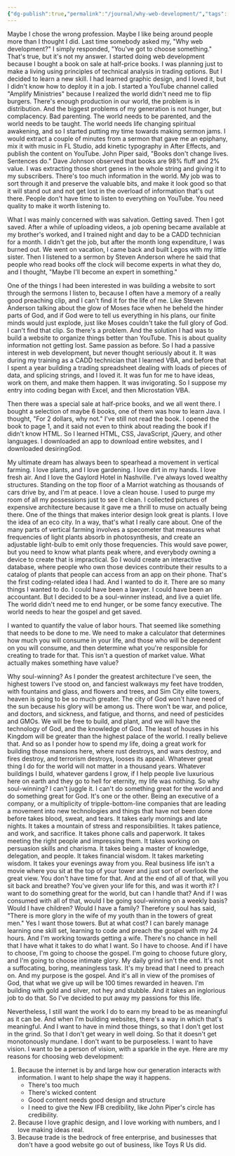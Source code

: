 ```yaml
---
{"dg-publish":true,"permalink":"/journal/why-web-development/","tags":["work","favorites"],"created":"Nov 28, 2018, 4:15 PM"}
---
```



Maybe I chose the wrong profession. Maybe I like being around people more than I thought I did. Last time somebody asked my, "Why web development?" I simply responded, "You've got to choose something." That's true, but it's not my answer. I started doing web development because I bought a book on sale at half-price books. I was planning just to make a living using principles of technical analysis in trading options. But I decided to learn a new skill. I had learned graphic design, and I loved it, but I didn't know how to deploy it in a job. I started a YouTube channel called "Amplify Ministries" because I realized the world didn't need me to flip burgers. There's enough production in our world, the problem is in distribution. And the biggest problems of my generation is not hunger, but complacency. Bad parenting. The world needs to be parented, and the world needs to be taught. The world needs life changing spiritual awakening, and so I started putting my time towards making sermon jams. I would extract a couple of minutes from a sermon that gave me an epiphany, mix it with music in FL Studio, add kinetic typography in After Effects, and publish the content on YouTube. John Piper said, "Books don't change lives. Sentences do." Dave Johnson observed that books are 98% fluff and 2% value. I was extracting those short genes in the whole string and giving it to my subscribers. There's too much information in the world. My job was to sort through it and preserve the valuable bits, and make it look good so that it will stand out and not get lost in the overload of information that's out there. People don't have time to listen to everything on YouTube. You need quality to make it worth listening to.

What I was mainly concerned with was salvation. Getting saved. Then I got saved. After a while of uploading videos, a job opening became available at my brother's worked, and I trained night and day to be a CADD technician for a month. I didn't get the job, but after the month long expenditure, I was burned out. We went on vacation, I came back and built Legos with my little sister. Then I listened to a sermon by Steven Anderson where he said that people who read books off the clock will become experts in what they do, and I thought, "Maybe I'll become an expert in something."

One of the things I had been interested in was building a website to sort through the sermons I listen to, because I often have a memory of a really good preaching clip, and I can't find it for the life of me. Like Steven Anderson talking about the glow of Moses face when he beheld the hinder parts of God, and if God were to tell us everything in his plans, our finite minds would just explode, just like Moses couldn't take the full glory of God. I can't find that clip. So there's a problem. And the solution I had was to build a website to organize things better than YouTube. This is about quality information not getting lost. Same passion as before. So I had a passive interest in web development, but never thought seriously about it. It was during my training as a CADD technician that I learned VBA, and before that I spent a year building a trading spreadsheet dealing with loads of pieces of data, and splicing strings, and I loved it. It was fun for me to have ideas, work on them, and make them happen. It was invigorating. So I suppose my entry into coding began with Excel, and then Microstation VBA.

Then there was a special sale at half-price books, and we all went there. I bought a selection of maybe 6 books, one of them was how to learn Java. I thought, "For 2 dollars, why not." I've still not read the book. I opened the book to page 1, and it said not even to think about reading the book if I didn't know HTML. So I learned HTML, CSS, JavaScript, jQuery, and other languages. I downloaded an app to download entire websites, and I downloaded desiringGod.

My ultimate dream has always been to spearhead a movement in vertical farming. I love plants, and I love gardening. I love dirt in my hands. I love fresh air. And I love the Gaylord Hotel in Nashville. I've always loved wealthy structures. Standing on the top floor of a Marriot watching as thousands of cars drive by, and I'm at peace. I love a clean house. I used to purge my room of all my possessions just to see it clean. I collected pictures of expensive architecture because it gave me a thrill to muse on actually being there. One of the things that makes interior design look great is plants. I love the idea of an eco city. In a way, that's what I really care about. One of the many parts of vertical farming involves a specometer that measures what frequencies of light plants absorb in photosynthesis, and create an adjustable light-bulb to emit only those frequencies. This would save power, but you need to know what plants peak where, and everybody owning a device to create that is impractical. So I would create an interactive database, where people who own those devices contribute their results to a catalog of plants that people can access from an app on their phone. That's the first coding-related idea I had. And I wanted to do it. There are so many things I wanted to do. I could have been a lawyer. I could have been an accountant. But I decided to be a soul-winner instead, and live a quiet life. The world didn't need me to end hunger, or be some fancy executive. The world needs to hear the gospel and get saved.

I wanted to quantify the value of labor hours. That seemed like something that needs to be done to me. We need to make a calculator that determines how much you will consume in your life, and those who will be dependent on you will consume, and then determine what you're responsible for creating to trade for that. This isn't a question of market value. What actually makes something have value?

Why soul-winning? As I ponder the greatest architecture I've seen, the highest towers I've stood on, and fanciest walkways my feet have trodden, with fountains and glass, and flowers and trees, and Sim City elite towers, heaven is going to be so much greater. The city of God won't have need of the sun because his glory will be among us. There won't be war, and police, and doctors, and sickness, and fatigue, and thorns, and need of pesticides and GMOs. We will be free to build, and plant, and we will have the technology of God, and the knowledge of God. The least of houses in his Kingdom will be greater than the highest palace of the world. I really believe that. And so as I ponder how to spend my life, doing a great work for building those mansions here, where rust destroys, and wars destroy, and fires destroy, and terrorism destroys, looses its appeal. Whatever great thing I do for the world will not matter in a thousand years. Whatever buildings I build, whatever gardens I grow, if I help people live luxurious here on earth and they go to hell for eternity, my life was nothing. So why soul-winning? I can't  juggle it. I can't do something great for the world and do something great for God. It's one or the other. Being an executive of a company, or a multiplicity of tripple-bottom-line companies that are leading a movement into new technologies and things that have not been done before takes blood, sweat, and tears. It takes early mornings and late nights. It takes a mountain of stress and responsibilities. It takes patience, and work, and sacrifice. It takes phone calls and paperwork. It takes meeting the right people and impressing them. It takes working on persuasion skills and charisma. It takes being a master of knowledge, delegation, and people. It takes financial wisdom. It takes marketing wisdom. It takes your evenings away from you. Real business life isn't a movie where you sit at the top of your tower and just sort of overlook the great view. You don't have time for that. And at the end of all of that, will you sit back and breathe? You've given your life for this, and was it worth it? I want to do something great for the world, but can I handle that? And if I was consumed with all of that, would I be going soul-winning on a weekly basis? Would I have children? Would I have a family? Therefore y soul has said, "There is more glory in the wife of my youth than in the towers of great men." Yes I want those towers. But at what cost? I can barely manage learning one skill set, learning to code and preach the gospel with my 24 hours. And I'm working towards getting a wife. There's no chance in hell that I have what it takes to do what I want. So I have to choose. And if I have to choose, I'm going to choose the gospel. I'm going to choose future glory, and I'm going to choose intimate glory. My daily grind isn't the end. It's not a suffocating, boring, meaningless task. It's my bread that I need to preach on. And my purpose is the gospel. And it's all in view of the promises of God, that what we give up will be 100 times rewarded in heaven. I'm building with gold and silver, not hey and stubble. And it takes an inglorious job to do that. So I've decided to put away my passions for this life.

Nevertheless, I still want the work I do to earn my bread to be as meaningful as it can be. And when I'm building websites, there's a way in which that's meaningful. And I want to have in mind those things, so that I don't get lost in the grind. So that I don't get weary in well doing. So that it doesn't get monotonously mundane. I don't want to be purposeless. I want to have vision. I want to be a person of vision, with a sparkle in the eye. Here are my reasons for choosing web development:

1. Because the internet is by and large how our generation interacts with information. I want to help shape the way it happens.
	- There's too much
	- There's wicked content
	- Good content needs good design and structure
	- I need to give the New IFB credibility, like John Piper's circle has credibility.
2. Because I love graphic design, and I love working with numbers, and I love making ideas real.
3. Because trade is the bedrock of free enterprise, and businesses that don't have a good website go out of business, like Toys R Us did.

